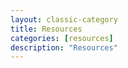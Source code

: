 ```yaml
---
layout: classic-category
title: Resources
categories: [resources]
description: "Resources"
---
```



